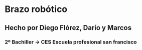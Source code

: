# Brazo robótico
## Hecho por Diego Flórez, Darío y Marcos
### 2º Bachiller -> CES Escuela profesional san francisco

